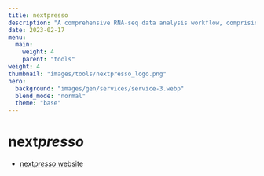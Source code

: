 ```yaml
---
title: nextpresso
description: "A comprehensive RNA-seq data analysis workflow, comprising the most common needs demanded by experimental biologists."
date: 2023-02-17
menu:
  main:
    weight: 4
    parent: "tools"
weight: 4
thumbnail: "images/tools/nextpresso_logo.png"
hero:
  background: "images/gen/services/service-3.webp"
  blend_mode: "normal"
  theme: "base"
---
```


# next*presso*

- [next*presso* website](http://ubio.bioinfo.cnio.es/people/ograna/nextpresso/)


